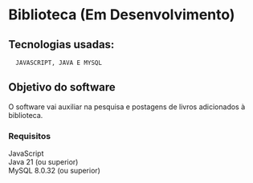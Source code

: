 # Biblioteca (Em Desenvolvimento)

## Tecnologias usadas:
      JAVASCRIPT, JAVA E MYSQL

## Objetivo do software
O software vai auxiliar na pesquisa e postagens de livros adicionados à biblioteca.

### Requisitos
JavaScript  
Java 21 (ou superior)  
MySQL 8.0.32 (ou superior)
